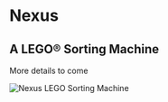 # Nexus
## A LEGO® Sorting Machine

More details to come

![Nexus LEGO Sorting Machine](https://imagedelivery.net/0ra_Pezeh8_4mt9Sr0RnpA/a7c5b2bb-d430-4581-69d3-03ba0974cd00/public)
